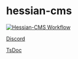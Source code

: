 # hessian-cms

[![Hessian-CMS Workflow](https://github.com/hessian-cms/hessian-cms/actions/workflows/hessian.workflow.yml/badge.svg?branch=main)](https://github.com/hessian-cms/hessian-cms/actions/workflows/hessian.workflow.yml) 

[Discord](https://discord.gg/vSwaGNY5Xs)

[TsDoc](https://hessian-cms.github.io/hessian-cms/)